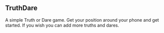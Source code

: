 ## **TruthDare**
A simple Truth or Dare game. Get your position around your phone and get started. If you wish you can add more truths and dares.


